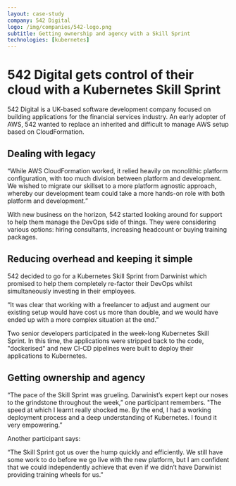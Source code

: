 ```yaml
---
layout: case-study
company: 542 Digital
logo: /img/companies/542-logo.png
subtitle: Getting ownership and agency with a Skill Sprint
technologies: [kubernetes]
---
```


# 542 Digital gets control of their cloud with a Kubernetes Skill Sprint

542 Digital is a UK-based software development company focused on building applications for the financial services industry. An early adopter of AWS, 542 wanted to replace an inherited and difficult to manage AWS setup based on CloudFormation.



## Dealing with legacy

<p class="box has-background-dark">“While AWS CloudFormation worked, it relied heavily on monolithic platform configuration, with too much division between platform and development. We wished to migrate our skillset to a more platform agnostic approach, whereby our development team could take a more hands-on role with both platform and development.”</p>

With new business on the horizon, 542 started looking around for support to help them manage the DevOps side of things. They were considering various options: hiring consultants, increasing headcount or buying training packages.



## Reducing overhead and keeping it simple

542 decided to go for a Kubernetes Skill Sprint from Darwinist which promised to help them completely re-factor their DevOps whilst simultaneously investing in their employees.

<p class="box has-background-dark">“It was clear that working with a freelancer to adjust and augment our existing setup would have cost us more than double, and we would have ended up with a more complex situation at the end.”</p>

Two senior developers participated in the week-long Kubernetes Skill Sprint. In this time, the applications were stripped back to the code, "dockerised" and new CI-CD pipelines were built to deploy their applications to Kubernetes.



## Getting ownership and agency

<p class="box has-background-dark">“The pace of the Skill Sprint was grueling. Darwinist’s expert kept our noses to the grindstone throughout the week,” one participant remembers. "The speed at which I learnt really shocked me. By the end, I had a working deployment process and a deep understanding of Kubernetes. I found it very empowering.”</p>

Another participant says:

<p class="box has-background-dark">“The Skill Sprint got us over the hump quickly and efficiently. We still have some work to do before we go live with the new platform, but I am confident that we could independently achieve that even if we didn’t have Darwinist providing training wheels for us.”</p>